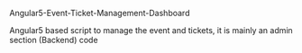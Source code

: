 Angular5-Event-Ticket-Management-Dashboard

Angular5 based script to manage the event and tickets, it is mainly an admin section (Backend) code
